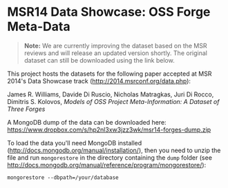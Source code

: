 MSR14 Data Showcase: OSS Forge Meta-Data
=====================

>**Note:** We are currently improving the dataset based on the MSR reviews and will release an updated version shortly. The original dataset can still be downloaded using the link below.

This project hosts the datasets for the following paper accepted at MSR 2014's Data Showcase track (http://2014.msrconf.org/data.php):

James R. Williams, Davide Di Ruscio, Nicholas Matragkas, Juri Di Rocco, Dimitris S. Kolovos, _Models of OSS Project Meta-Information: A Dataset of Three Forges_

A MongoDB dump of the data can be downloaded here: https://www.dropbox.com/s/hp2nl3xw3jzz3wk/msr14-forges-dump.zip

To load the data you'll need MongoDB installed (http://docs.mongodb.org/manual/installation/), then you need to unzip the file and run `mongorestore` in the directory containing the `dump` folder (see http://docs.mongodb.org/manual/reference/program/mongorestore/):

```mongorestore --dbpath=/your/database```
